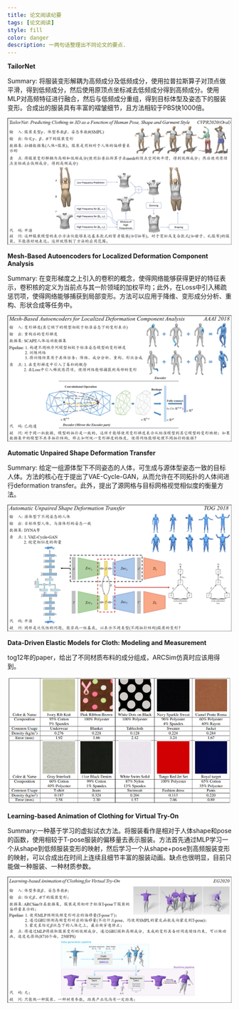 ```yaml
---
title: 论文阅读纪要
tags: [论文阅读]
style: fill
color: danger
description: 一两句话整理出不同论文的要点.
---
```


**TailorNet**

Summary: 将服装变形解耦为高频成分及低频成分，使用拉普拉斯算子对顶点做平滑，得到低频成分，然后使用原顶点坐标减去低频成分得到高频成分。使用MLP对高频特征进行融合，然后与低频成分重组，得到目标体型及姿态下的服装变形。合成出的服装具有丰富的褶皱细节，且方法相较于PBS快1000倍。

![alt text](/blog_resources/reading_summary/TailorNet.png)

**Mesh-Based Autoencoders for Localized Deformation Component Analysis**

Summary: 在变形梯度之上引入的卷积的概念，使得网络能够获得更好的特征表示，卷积核的定义为当前点与其一阶领域的加权平均；此外，在Loss中引入稀疏惩罚项，使得网络能够捕获到局部变形。方法可以应用于降维、变形成分分析、重构、形状合成等任务中。

![alt text](/blog_resources/reading_summary/convMesh.png)

**Automatic Unpaired Shape Deformation Transfer**

Summary: 给定一组源体型下不同姿态的人体，可生成与源体型姿态一致的目标人体。方法的核心在于提出了VAE-Cycle-GAN，从而允许在不同拓扑的人体间进行deformation transfer。此外，提出了源网格与目标网格视觉相似度的衡量方法。

![alt text](/blog_resources/reading_summary/auto_trans.png)

**Data-Driven Elastic Models for Cloth: Modeling and Measurement**

tog12年的paper，给出了不同材质布料的成分组成，ARCSim仿真时应该用得到。

![alt text](/blog_resources/reading_summary/material_parameters.png)

**Learning-based Animation of Clothing for Virtual Try-On**

Summary:一种基于学习的虚拟试衣方法。将服装看作是相对于人体shape和pose的函数，使用相较于T-pose服装的偏移量去表示服装。方法首先通过MLP学习一个从shape到低频服装变形的映射，然后学习一个从shape+pose到高频服装变形的映射，可以合成出在时间上连续且细节丰富的服装动画。缺点也很明显，目前只能做一种服装、一种材质参数。

![alt text](/blog_resources/reading_summary/learning_based.png)